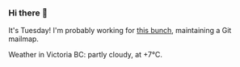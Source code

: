 ### Hi there :wave:

It's Tuesday! I'm probably working for [this bunch](https://github.com/kohofinancial), maintaining a Git mailmap.

Weather in Victoria BC: partly cloudy, at +7°C.
